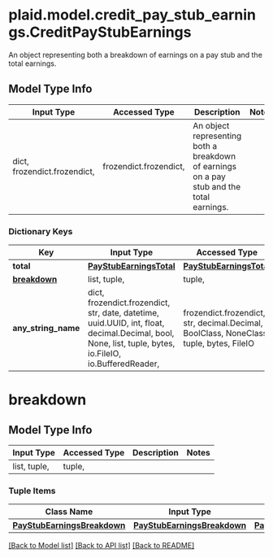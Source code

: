 # plaid.model.credit_pay_stub_earnings.CreditPayStubEarnings

An object representing both a breakdown of earnings on a pay stub and the total earnings.

## Model Type Info
Input Type | Accessed Type | Description | Notes
------------ | ------------- | ------------- | -------------
dict, frozendict.frozendict,  | frozendict.frozendict,  | An object representing both a breakdown of earnings on a pay stub and the total earnings. | 

### Dictionary Keys
Key | Input Type | Accessed Type | Description | Notes
------------ | ------------- | ------------- | ------------- | -------------
**total** | [**PayStubEarningsTotal**](PayStubEarningsTotal.md) | [**PayStubEarningsTotal**](PayStubEarningsTotal.md) |  | 
**[breakdown](#breakdown)** | list, tuple,  | tuple,  |  | 
**any_string_name** | dict, frozendict.frozendict, str, date, datetime, uuid.UUID, int, float, decimal.Decimal, bool, None, list, tuple, bytes, io.FileIO, io.BufferedReader,  | frozendict.frozendict, str, decimal.Decimal, BoolClass, NoneClass, tuple, bytes, FileIO | any string name can be used but the value must be the correct type | [optional]

# breakdown

## Model Type Info
Input Type | Accessed Type | Description | Notes
------------ | ------------- | ------------- | -------------
list, tuple,  | tuple,  |  | 

### Tuple Items
Class Name | Input Type | Accessed Type | Description | Notes
------------- | ------------- | ------------- | ------------- | -------------
[**PayStubEarningsBreakdown**](PayStubEarningsBreakdown.md) | [**PayStubEarningsBreakdown**](PayStubEarningsBreakdown.md) | [**PayStubEarningsBreakdown**](PayStubEarningsBreakdown.md) |  | 

[[Back to Model list]](../../README.md#documentation-for-models) [[Back to API list]](../../README.md#documentation-for-api-endpoints) [[Back to README]](../../README.md)

